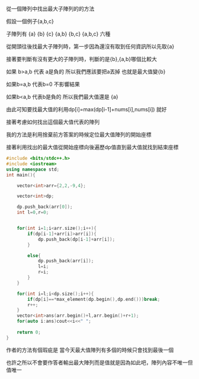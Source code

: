 
從一個陣列中找出最大子陣列的的方法

假設一個例子{a,b,c}

子陣列有 {a} {b} {c} {a,b} {b,c} {a,b,c} 六種

從開頭往後找最大子陣列時，第一步因為還沒有取到任何資訊所以先取{a}

接著要判斷有沒有更大的子陣列時，判斷的是{b},{a,b}哪個比較大

如果 b>a,b 代表 a是負的 所以我們應該要把a丟掉 也就是最大值變{b}

如果b=a,b 代表b=0 不影響結果

如果b<a,b 代表b是負的 所以我們最大值還是 {a}

由此可知要找最大值的利用dp[i]=max(dp[i-1]+nums[i],nums[i]) 就好

接著考慮如何找出這個最大值代表的陣列

我的方法是利用捨棄前方答案的時候定位最大值陣列的開始座標

接著利用找出的最大值從開始座標向後遍歷dp值直到最大值就找到結束座標

```cpp
#include <bits/stdc++.h>
#include <iostream>
using namespace std;
int main(){

    vector<int>arr={2,2,-9,4};

    vector<int>dp;

    dp.push_back(arr[0]);
    int l=0,r=0;


    for(int i=1;i<arr.size();i++){
        if(dp[i-1]+arr[i]>arr[i]){
            dp.push_back(dp[i-1]+arr[i]);
        }

        else{
            dp.push_back(arr[i]);
            l=i;
            r=i;
        }
    }

    for(int i=l;i<dp.size();i++){
        if(dp[i]==*max_element(dp.begin(),dp.end()))break;
        r++;
    }
    vector<int>ans(arr.begin()+l,arr.begin()+r+1);
    for(auto i:ans)cout<<i<<" ";
  
    return 0;
}

```


作者的方法有個瑕疵是 當今天最大值陣列有多個的時候只會找到最後一個

也許之所以不會要作答者輸出最大陣列而是值就是因為如此吧，陣列內容不唯一但值唯一